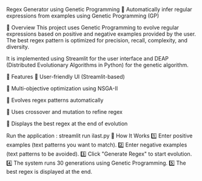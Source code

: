 Regex Generator using Genetic Programming
🚀 Automatically infer regular expressions from examples using Genetic Programming (GP)

📌 Overview
This project uses Genetic Programming to evolve regular expressions based on positive and negative examples provided by the user. The best regex pattern is optimized for precision, recall, complexity, and diversity.

It is implemented using Streamlit for the user interface and DEAP (Distributed Evolutionary Algorithms in Python) for the genetic algorithm.

🎯 Features
🔹 User-friendly UI (Streamlit-based)

🔹 Multi-objective optimization using NSGA-II

🔹 Evolves regex patterns automatically

🔹 Uses crossover and mutation to refine regex

🔹 Displays the best regex at the end of evolution



Run the application : streamlit run ilast.py
📖 How It Works
1️⃣ Enter positive examples (text patterns you want to match).
2️⃣ Enter negative examples (text patterns to be avoided).
3️⃣ Click "Generate Regex" to start evolution.
4️⃣ The system runs 30 generations using Genetic Programming.
5️⃣ The best regex is displayed at the end.
